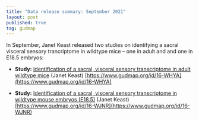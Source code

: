 ```yaml
---
title: "Data release summary: September 2021"
layout: post
published: true
tag: gudmap
---
```


In September, Janet Keast released two studies on identifying a sacral visceral sensory trancriptome in wildtype mice – one in adult and and one in E18.5 embryos:

- **Study:** [Identification of a sacral, visceral sensory transcriptome in adult wildtype mice](https://www.gudmap.org/id/16-WHYA) (Janet Keast) [https://www.gudmap.org/id/16-WHYA](https://www.gudmap.org/id/16-WHYA)

- **Study:** [Identification of a sacral, visceral sensory transcriptome in wildtype mouse embryos (E18.5)](https://www.gudmap.org/id/16-WJNR) (Janet Keast) [https://www.gudmap.org/id/16-WJNR](https://www.gudmap.org/id/16-WJNR)
